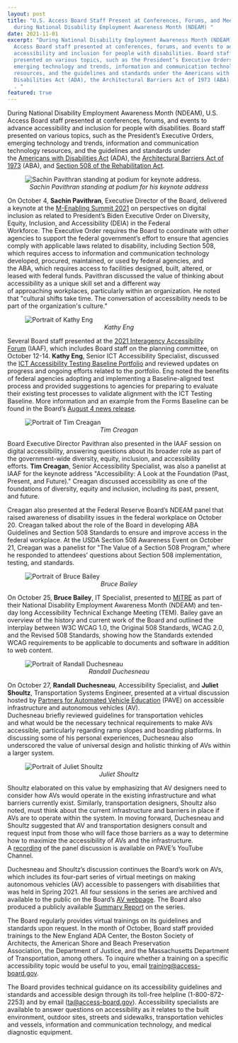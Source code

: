 ```yaml
---
layout: post
title: "U.S. Access Board Staff Present at Conferences, Forums, and Meetings
  during National Disability Employment Awareness Month (NDEAM) "
date: 2021-11-01
excerpt: "During National Disability Employment Awareness Month (NDEAM), U.S.
  Access Board staff presented at conferences, forums, and events to advance
  accessibility and inclusion for people with disabilities. Board staff
  presented on various topics, such as the President’s Executive Orders,
  emerging technology and trends, information and communication technology
  resources, and the guidelines and standards under the Americans with
  Disabilities Act (ADA), the Architectural Barriers Act of 1973 (ABA), and . .
  . "
featured: true
---
```

During National Disability Employment Awareness Month (NDEAM), U.S. Access Board staff presented at conferences, forums, and events to advance accessibility and inclusion for people with disabilities. Board staff presented on various topics, such as the President’s Executive Orders, emerging technology and trends, information and communication technology resources, and the guidelines and standards under the [Americans with Disabilities Act](https://www.access-board.gov/ada/) (ADA), the [Architectural Barriers Act of 1973](https://www.access-board.gov/aba/) (ABA), and [Section 508 of the Rehabilitation Act](https://www.access-board.gov/ict/).   

<figure class="img-left">
    <img src="{{ site.baseurl }}{{ page.image-directory }}images/uploads/pavithran_m-enabling-keynote.jpg" alt="Sachin Pavithran standing at podium for keynote address." class="center">
  <figcaption style="text-align:center">
    <em>Sachin Pavithran standing at podium for his keynote address</em>
  </figcaption>
</figure>

On October 4, **Sachin Pavithran**, Executive Director of the Board, delivered a keynote at the [M-Enabling Summit 2021](https://m-enabling.com/) on perspectives on digital inclusion as related to President’s Biden Executive Order on Diversity, Equity, Inclusion, and Accessibility (DEIA) in the Federal Workforce. The Executive Order requires the Board to coordinate with other agencies to support the federal government’s effort to ensure that agencies comply with applicable laws related to disability, including Section 508, which requires access to information and communication technology developed, procured, maintained, or used by federal agencies, and the ABA, which requires access to facilities designed, built, altered, or leased with federal funds. Pavithran discussed the value of thinking about accessibility as a unique skill set and a different way of approaching workplaces, particularly within an organization. He noted that \"cultural shifts take time. The conversation of accessibility needs to be part of the organization's culture.\"

<figure class="img-right">
  <img src="{{ site.baseurl }}{{ page.image-directory }}_pages/av/images/eng.jpg" alt="Portrait of Kathy Eng" class="center">
  <figcaption style="text-align:center">
    <em>Kathy Eng</em>
  </figcaption>
</figure>

Several Board staff presented at the [2021 Interagency Accessibility Forum](https://www.section508.gov/iaaf/) (IAAF), which includes Board staff on the planning committee, on October 12-14. **Kathy Eng**, Senior ICT Accessibility Specialist, discussed the [ICT Accessibility Testing Baseline Portfolio](https://ictbaseline.access-board.gov/) and reviewed updates on progress and ongoing efforts related to the portfolio. Eng noted the benefits of federal agencies adopting and implementing a Baseline-aligned test process and provided suggestions to agencies for preparing to evaluate their existing test processes to validate alignment with the ICT Testing Baseline. More information and an example from the Forms Baseline can be found in the Board’s [August 4 news release](https://www.access-board.gov/news/2021/08/04/u-s-access-board-launches-new-site-for-the-ict-testing-baseline-for-web-accessibility/).  

<figure class="img-right">
  <img src="{{ site.baseurl }}{{ page.image-directory }}_pages/av/images/creagan-bordered.jpg" alt="Portrait of Tim Creagan" class="center">
  <figcaption style="text-align:center">
    <em>Tim Creagan</em>
  </figcaption>
</figure>

Board Executive Director Pavithran also presented in the IAAF session on digital accessibility, answering questions about its broader role as part of the government-wide diversity, equity, inclusion, and accessibility efforts. **Tim Creagan**, Senior Accessibility Specialist, was also a panelist at IAAF for the keynote address \"Accessibility: A Look at the Foundation (Past, Present, and Future).\" Creagan discussed accessibility as one of the foundations of diversity, equity and inclusion, including its past, present, and future. 

Creagan also presented at the Federal Reserve Board’s NDEAM panel that raised awareness of disability issues in the federal workplace on October 20. Creagan talked about the role of the Board in developing ABA Guidelines and Section 508 Standards to ensure and improve access in the federal workplace. At the USDA Section 508 Awareness Event on October 21, Creagan was a panelist for \"The Value of a Section 508 Program,\" where he responded to attendees’ questions about Section 508 implementation, testing, and standards. 

<figure class="img-left">
  <img src="{{ site.baseurl }}{{ page.image-directory }}_pages/av/images/408-bailey.jpg" alt="Portrait of Bruce Bailey" class="center">
  <figcaption style="text-align:center">
    <em>Bruce Bailey</em>
  </figcaption>
</figure>

On October 25, **Bruce Bailey**, IT Specialist, presented to [MITRE](https://mitre.org/) as part of their National Disability Employment Awareness Month (NDEAM) and ten-day long Accessibility Technical Exchange Meeting (TEM). Bailey gave an overview of the history and current work of the Board and outlined the interplay between W3C WCAG 1.0, the Original 508 Standards, WCAG 2.0, and the Revised 508 Standards, showing how the Standards extended WCAG requirements to be applicable to documents and software in addition to web content. 

<figure class="img-right">
  <img src="{{ site.baseurl }}{{ page.image-directory }}_pages/av/images/104-duschesneau.png" alt="Portrait of Randall Duchesneau" class="center">
  <figcaption style="text-align:center">
    <em>Randall Duchesneau</em>
  </figcaption>
</figure>

On October 27, **Randall Duchesneau**, Accessibility Specialist, and **Juliet Shoultz**, Transportation Systems Engineer, presented at a virtual discussion hosted by [Partners for Automated Vehicle Education](https://pavecampaign.org/) (PAVE) on accessible infrastructure and autonomous vehicles (AV). Duchesneau briefly reviewed guidelines for transportation vehicles and what would be the necessary technical requirements to make AVs accessible, particularly regarding ramp slopes and boarding platforms. In discussing some of his personal experiences, Duchesneau also underscored the value of universal design and holistic thinking of AVs within a larger system.  

<figure class="img-right">
  <img src="{{ site.baseurl }}{{ page.image-directory }}images/uploads/shoultz.jpg" alt="Portrait of Juliet Shoultz" class="center">
  <figcaption style="text-align:center">
    <em>Juliet Shoultz</em>
  </figcaption>
</figure>

Shoultz elaborated on this value by emphasizing that AV designers need to consider how AVs would operate in the existing infrastructure and what barriers currently exist. Similarly, transportation designers, Shoultz also noted, must think about the current infrastructure and barriers in place if AVs are to operate within the system. In moving forward, Duchesneau and Shoultz suggested that AV and transportation designers consult and request input from those who will face those barriers as a way to determine how to maximize the accessibility of AVs and the infrastructure. A [recording](https://youtu.be/43LIQLb8Br8) of the panel discussion is available on PAVE’s YouTube Channel. 

Duchesneau and Shoultz’s discussion continues the Board’s work on AVs, which includes its four-part series of virtual meetings on making autonomous vehicles (AV) accessible to passengers with disabilities that was held in Spring 2021. All four sessions in the series are archived and available to the public on the Board’s [AV webpage](https://www.access-board.gov/av/). The Board also produced a publicly available [Summary Report](https://www.access-board.gov/av/report.html) on the series. 

The Board regularly provides virtual trainings on its guidelines and standards upon request. In the month of October, Board staff provided trainings to the New England ADA Center, the Boston Society of Architects, the American Shore and Beach Preservation Association, the Department of Justice, and the Massachusetts Department of Transportation, among others. To inquire whether a training on a specific accessibility topic would be useful to you, email [training@access-board.gov](mailto:training@access-board.gov). 

The Board provides technical guidance on its accessibility guidelines and standards and accessible design through its toll-free helpline (1-800-872-2253) and by email ([ta@access-board.gov](mailto:ta@access-board.gov)). Accessibility specialists are available to answer questions on accessibility as it relates to the built environment, outdoor sites, streets and sidewalks, transportation vehicles and vessels, information and communication technology, and medical diagnostic equipment.
